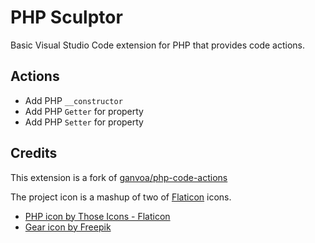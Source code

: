 # PHP Sculptor

Basic Visual Studio Code extension for PHP that provides code actions.

## Actions

- Add PHP `__constructor`
- Add PHP `Getter` for property
- Add PHP `Setter` for property

## Credits
This extension is a fork of [ganvoa/php-code-actions](https://github.com/ganvoa/php-code-actions)

The project icon is a mashup of two of [Flaticon](https://flaticon.com) icons.
- [PHP icon by Those Icons - Flaticon](https://www.flaticon.com/free-icons/php)
- [Gear icon by Freepik](https://www.flaticon.com/free-icons/gear)